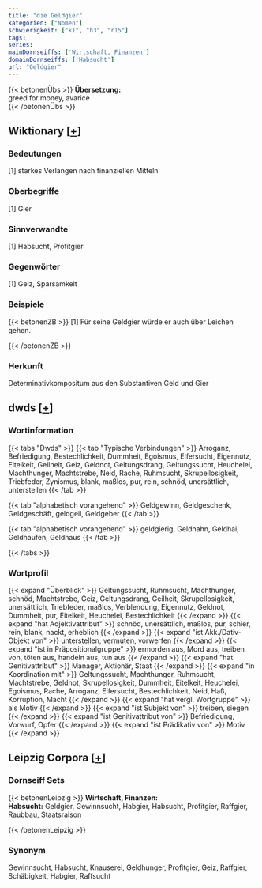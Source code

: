 ```yaml
---
title: "die Geldgier"
kategorien: ["Nomen"]
schwierigkeit: ["k1", "h3", "r15"]
tags:
series:
mainDornseiffs: ['Wirtschaft, Finanzen']
domainDornseiffs: ['Habsucht']
url: "Geldgier"
---
```


{{< betonenÜbs >}}
**Übersetzung:**  
greed  for money, avarice  
{{< /betonenÜbs >}}

## Wiktionary [[+](https://de.wiktionary.org/wiki/Geldgier)]

### Bedeutungen
[1] starkes Verlangen nach finanziellen Mitteln  

### Oberbegriffe
[1] Gier  

### Sinnverwandte
[1] Habsucht, Profitgier  

### Gegenwörter
[1] Geiz, Sparsamkeit  

### Beispiele
{{< betonenZB >}}
[1] Für seine Geldgier würde er auch über Leichen gehen.  

{{< /betonenZB >}}
### Herkunft
Determinativkompositum aus den Substantiven Geld und Gier  



## dwds [[+](https://www.dwds.de/wb/Geldgier)]

### Wortinformation
{{< tabs "Dwds" >}}
{{< tab "Typische Verbindungen" >}}
Arroganz, Befriedigung, Bestechlichkeit, Dummheit, Egoismus, Eifersucht, Eigennutz, Eitelkeit, Geilheit, Geiz, Geldnot, Geltungsdrang, Geltungssucht, Heuchelei, Machthunger, Machtstrebe, Neid, Rache, Ruhmsucht, Skrupellosigkeit, Triebfeder, Zynismus, blank, maßlos, pur, rein, schnöd, unersättlich, unterstellen
{{< /tab >}}

{{< tab "alphabetisch vorangehend" >}}
Geldgewinn, Geldgeschenk, Geldgeschäft, geldgeil, Geldgeber
{{< /tab >}}

{{< tab "alphabetisch vorangehend" >}}
geldgierig, Geldhahn, Geldhai, Geldhaufen, Geldhaus
{{< /tab >}}

{{< /tabs >}}

### Wortprofil
{{< expand "Überblick" >}} Geltungssucht, Ruhmsucht, Machthunger, schnöd, Machtstrebe, Geiz, Geltungsdrang, Geilheit, Skrupellosigkeit, unersättlich, Triebfeder, maßlos, Verblendung, Eigennutz, Geldnot, Dummheit, pur, Eitelkeit, Heuchelei, Bestechlichkeit {{< /expand >}}
{{< expand "hat Adjektivattribut" >}} schnöd, unersättlich, maßlos, pur, schier, rein, blank, nackt, erheblich {{< /expand >}}
{{< expand "ist Akk./Dativ-Objekt von" >}} unterstellen, vermuten, vorwerfen {{< /expand >}}
{{< expand "ist in Präpositionalgruppe" >}} ermorden aus, Mord aus, treiben von, töten aus, handeln aus, tun aus {{< /expand >}}
{{< expand "hat Genitivattribut" >}} Manager, Aktionär, Staat {{< /expand >}}
{{< expand "in Koordination mit" >}} Geltungssucht, Machthunger, Ruhmsucht, Machtstrebe, Geldnot, Skrupellosigkeit, Dummheit, Eitelkeit, Heuchelei, Egoismus, Rache, Arroganz, Eifersucht, Bestechlichkeit, Neid, Haß, Korruption, Macht {{< /expand >}}
{{< expand "hat vergl. Wortgruppe" >}} als Motiv {{< /expand >}}
{{< expand "ist Subjekt von" >}} treiben, siegen {{< /expand >}}
{{< expand "ist Genitivattribut von" >}} Befriedigung, Vorwurf, Opfer {{< /expand >}}
{{< expand "ist Prädikativ von" >}} Motiv {{< /expand >}}

## Leipzig Corpora [[+](https://corpora.uni-leipzig.de/en/res?word=Geldgier&corpusId=deu_newscrawl-public_2018)]

### Dornseiff Sets
{{< betonenLeipzig >}}
**Wirtschaft, Finanzen:**  
**Habsucht:** Geldgier, Gewinnsucht, Habgier, Habsucht, Profitgier, Raffgier, Raubbau, Staatsraison  

{{< /betonenLeipzig >}}

### Synonym
Gewinnsucht, Habsucht, Knauserei, Geldhunger, Profitgier, Geiz, Raffgier, Schäbigkeit, Habgier, Raffsucht

